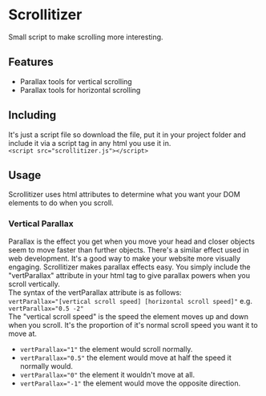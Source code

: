 # Scrollitizer
Small script to make scrolling more interesting.

## Features
- Parallax tools for vertical scrolling
- Parallax tools for horizontal scrolling

## Including
It's just a script file so download the file, put it in your project folder and include it via a script tag in any html you use it in.<br/>
`<script src="scrollitizer.js"></script>`

## Usage
Scrollitizer uses html attributes to determine what you want your DOM elements to do when you scroll.
### Vertical Parallax
Parallax is the effect you get when you move your head and closer objects seem to move faster than further objects. There's a similar effect used in web development. It's a good way to make your website more visually engaging. Scrollitizer makes parallax effects easy. You simply include the "vertParallax" attribute in your html tag to give parallax powers when you scroll vertically. <br/>
The syntax of the vertParallax attribute is as follows: <br/>
`vertParallax="[vertical scroll speed] [horizontal scroll speed]"` e.g. `vertParallax="0.5 -2"`<br/>
The "vertical scroll speed" is the speed the element moves up and down when you scroll.
It's the proportion of it's normal scroll speed you want it to move at.
- `vertParallax="1"` the element would scroll normally.
- `vertParallax="0.5"` the element would move at half the speed it normally would.
- `vertParallax="0"` the element it wouldn't move at all.
- `vertParallax="-1"` the element would move the opposite direction.

